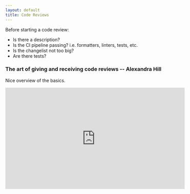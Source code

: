 ```yaml
---
layout: default
title: Code Reviews
---
```


Before starting a code review:

* Is there a description?
* Is the CI pipeline passing? i.e. formatters, linters, tests, etc.
* Is the changelist not too big?
* Are there tests?

### The art of giving and receiving code reviews -- Alexandra Hill

Nice overview of the basics.

<iframe width="560" height="315" src="https://www.youtube-nocookie.com/embed/hfrNmZIPq3E" title="YouTube video player" frameborder="0" allow="accelerometer; autoplay; clipboard-write; encrypted-media; gyroscope; picture-in-picture; web-share" allowfullscreen></iframe>
